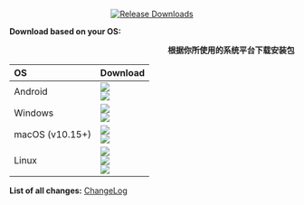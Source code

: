 <div align=center>
    
[![Release Downloads](https://img.shields.io/github/downloads/jeffid/flutter_ci/RELEASE_TAG/total?style=flat-square&logo=github)](https://img.shields.io/github/downloads/jeffid/flutter_ci/RELEASE_TAG/)

</div>

**Download based on your OS:**

<div dir="rtl">

**根据你所使用的系统平台下载安装包**

</div>



<div align=left>
<table>
    <thead align=left>
        <tr>
            <th>OS</th>
            <th>Download</th>
        </tr>
    </thead>
    <tbody align=left>
        <tr>
        <td>Android</td>
        <td>
            <a href="https://github.com/j'e'f'fi'd/releases/download/RELEASE_TAG/flutter_ci-VERSION-android.apk"><img src="https://img.shields.io/badge/APK-Universal-044d29.svg?logo=android"></a><br>
            <a href="https://github.com/j'e'f'fi'd/releases/download/RELEASE_TAG/flutter_ci-VERSION-android.aab"><img src="https://img.shields.io/badge/AAB-Universal-044d29.svg?logo=android"></a><br>
        </td>
        </tr>
        <tr>
            <td>Windows</td><td>
                <a href="https://github.com/jeffid/flutter_ci/releases/download/RELEASE_TAG/flutter_ci-VERSION-windows-setup.Msix"><img src="https://img.shields.io/badge/OfficialSetup-x64-0078d7.svg?logo=windows"></a><br>
                <a href="https://github.com/jeffid/flutter_ci/releases/download/RELEASE_TAG/flutter_ci-VERSION-windows-setup.exe"><img src="https://img.shields.io/badge/Setup-x64-2d7d9a.svg?logo=windows"></a><br>
        </td>
        </tr>
        <tr>
            <td>macOS (v10.15+)</td>
            <td><a href="https://github.com/jeffid/flutter_ci/releases/download/RELEASE_TAG/flutter_ci-VERSION-macos.dmg"><img src="https://img.shields.io/badge/DMG-Universal-ea005e.svg?logo=apple"></a><br>
            <a href="https://github.com/jeffid/flutter_ci/releases/download/RELEASE_TAG/flutter_ci-VERSION-macos.pkg"><img src="https://img.shields.io/badge/PKG-Universal-bc544b.svg?logo=apple" /></a></a></td>
        </tr>
        <tr>
            <td>Linux</td>
            <td><a href="https://github.com/jeffid/flutter_ci/releases/download/RELEASE_TAG/flutter_ci-VERSION-linux.AppImage"><img src="https://img.shields.io/badge/AppImage-x64-f84e29.svg?logo=linux"> </a><br>
            <a href="https://github.com/jeffid/flutter_ci/releases/download/RELEASE_TAG/flutter_ci-VERSION-linux.deb"><img src="https://img.shields.io/badge/DebPackage-x64-FF9966.svg?logo=debian"> </a><br>
            <a href="https://github.com/jeffid/flutter_ci/releases/download/RELEASE_TAG/flutter_ci-VERSION-linux.rpm"><img src="https://img.shields.io/badge/RpmPackage-x64-F1B42F.svg?logo=redhat"> </a></td>
        </tr>
    </tbody>
</table>


</div>

<div dir="ltr">
  
**List of all changes:** [ChangeLog](https://github.com/jeffid/flutter_ci/blob/main/HISTORY.md)

</div>
